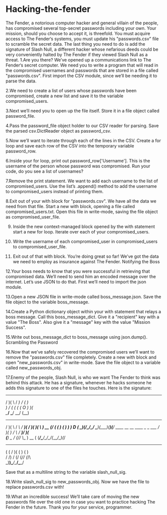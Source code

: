 # Hacking-the-fender
The Fender, a notorious computer hacker and general villain of the people, has compromised several top-secret passwords including your own. Your mission, should you choose to accept it, is threefold. You must acquire access to The Fender‘s systems, you must update his "passwords.csv" file to scramble the secret data. The last thing you need to do is add the signature of Slash Null, a different hacker whose nefarious deeds could be very conveniently halted by The Fender if they viewed Slash Null as a threat.
1.Are you there? We’ve opened up a communications link to The Fender‘s secret computer. We need you to write a program that will read in the compromised usernames and passwords that are stored in a file called "passwords.csv".
First import the CSV module, since we’ll be needing it to parse the data.

2.We need to create a list of users whose passwords have been compromised, create a new list and save it to the variable compromised_users.

3.Next we’ll need you to open up the file itself. Store it in a file object called password_file.

4.Pass the password_file object holder to our CSV reader for parsing. Save the parsed csv.DictReader object as password_csv.

5.Now we’ll want to iterate through each of the lines in the CSV.
Create a for loop and save each row of the CSV into the temporary variable password_row.

6.Inside your for loop, print out password_row['Username']. This is the username of the person whose password was compromised.
Run your code, do you see a list of usernames?

7.Remove the print statement. We want to add each username to the list of compromised_users. Use the list’s .append() method to add the username to compromised_users instead of printing them.

8.Exit out of your with block for "passwords.csv". We have all the data we need from that file.
Start a new with block, opening a file called compromised_users.txt. Open this file in write-mode, saving the file object as compromised_user_file.

9. Inside the new context-managed block opened by the with statement start a new for loop.
Iterate over each of your compromised_users.

10. Write the username of each compromised_user in compromised_users to compromised_user_file.

11. Exit out of that with block. You’re doing great so far! We’ve got the data we need to employ as insurance against The Fender.
Notifying the Boss

12.Your boss needs to know that you were successful in retrieving that compromised data. We’ll need to send him an encoded message over the internet. Let’s use JSON to do that.
First we’ll need to import the json module.

13.Open a new JSON file in write-mode called boss_message.json. Save the file object to the variable boss_message.

14.Create a Python dictionary object within your with statement that relays a boss message. Call this boss_message_dict.
Give it a "recipient" key with a value "The Boss".
Also give it a "message" key with the value "Mission Success".

15.Write out boss_message_dict to boss_message using json.dump().
Scrambling the Password

16.Now that we’ve safely recovered the compromised users we’ll want to remove the "passwords.csv" file completely.
Create a new with block and open "new_passwords.csv" in write-mode. Save the file object to a variable called new_passwords_obj.

17.Enemy of the people, Slash Null, is who we want The Fender to think was behind this attack. He has a signature, whenever he hacks someone he adds this signature to one of the files he touches. Here is the signature:

 _  _     ___   __  ____             
/ )( \   / __) /  \(_  _)            
) \/ (  ( (_ \(  O ) )(              
\____/   \___/ \__/ (__)             
 _  _   __    ___  __ _  ____  ____  
/ )( \ / _\  / __)(  / )(  __)(    \ 
) __ (/    \( (__  )  (  ) _)  ) D ( 
\_)(_/\_/\_/ \___)(__\_)(____)(____/ 
        ____  __     __   ____  _  _ 
 ___   / ___)(  )   / _\ / ___)/ )( \
(___)  \___ \/ (_/\/    \\___ \) __ (
       (____/\____/\_/\_/(____/\_)(_/
 __ _  _  _  __    __                
(  ( \/ )( \(  )  (  )               
/    /) \/ (/ (_/\/ (_/\             
\_)__)\____/\____/\____/


Save that as a multiline string to the variable slash_null_sig.

18.Write slash_null_sig to new_passwords_obj. Now we have the file to replace passwords.csv with!

19.What an incredible success! We’ll take care of moving the new passwords file over the old one in case you want to practice hacking The Fender in the future.
Thank you for your service, programmer.
